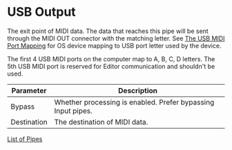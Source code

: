 # USB Output

The exit point of MIDI data. The data that reaches this pipe will be sent through the MIDI OUT connector with the matching letter. See [The USB MIDI Port Mapping](the_usb_midi_port_mapping) for OS device mapping to USB port letter used by the device.

The first 4 USB MIDI ports on the computer map to A, B, C, D letters. The 5th USB MIDI port is reserved for Editor communication and shouldn't be used.

| Parameter | Description                    |
| --------- | ------------------------------ |
| Bypass    | Whether processing is enabled. Prefer bypassing Input pipes. |
| Destination | The destination of MIDI data. |

[List of Pipes](index.md#the-list-of-pipes)
